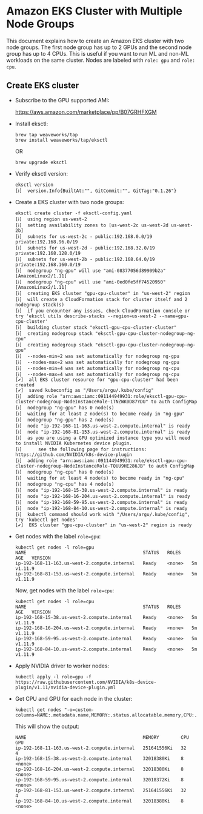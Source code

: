 # Amazon EKS Cluster with Multiple Node Groups

This document explains how to create an Amazon EKS cluster with two node groups. The first node group has up to 2 GPUs and the second node group has up to 4 CPUs. This is useful if you want to run ML and non-ML workloads on the same cluster. Nodes are labeled with `role: gpu` and `role: cpu`.

## Create EKS cluster

- Subscribe to the GPU supported AMI:

	https://aws.amazon.com/marketplace/pp/B07GRHFXGM

- Install eksctl:

  ```
  brew tap weaveworks/tap
  brew install weaveworks/tap/eksctl
  ```

  OR

  ```
  brew upgrade eksctl
  ```

- Verify eksctl version:

  ```
  eksctl version
  [ℹ]  version.Info{BuiltAt:"", GitCommit:"", GitTag:"0.1.26"}
  ```

- Create a EKS cluster with two node groups:

	```
	eksctl create cluster -f eksctl-config.yaml
	[ℹ]  using region us-west-2
	[ℹ]  setting availability zones to [us-west-2c us-west-2d us-west-2b]
	[ℹ]  subnets for us-west-2c - public:192.168.0.0/19 private:192.168.96.0/19
	[ℹ]  subnets for us-west-2d - public:192.168.32.0/19 private:192.168.128.0/19
	[ℹ]  subnets for us-west-2b - public:192.168.64.0/19 private:192.168.160.0/19
	[ℹ]  nodegroup "ng-gpu" will use "ami-08377056d89909b2a" [AmazonLinux2/1.11]
	[ℹ]  nodegroup "ng-cpu" will use "ami-0ed0fe5ff74520950" [AmazonLinux2/1.11]
	[ℹ]  creating EKS cluster "gpu-cpu-cluster" in "us-west-2" region
	[ℹ]  will create a CloudFormation stack for cluster itself and 2 nodegroup stack(s)
	[ℹ]  if you encounter any issues, check CloudFormation console or try 'eksctl utils describe-stacks --region=us-west-2 --name=gpu-cpu-cluster'
	[ℹ]  building cluster stack "eksctl-gpu-cpu-cluster-cluster"
	[ℹ]  creating nodegroup stack "eksctl-gpu-cpu-cluster-nodegroup-ng-cpu"
	[ℹ]  creating nodegroup stack "eksctl-gpu-cpu-cluster-nodegroup-ng-gpu"
	[ℹ]  --nodes-min=2 was set automatically for nodegroup ng-gpu
	[ℹ]  --nodes-max=2 was set automatically for nodegroup ng-gpu
	[ℹ]  --nodes-min=4 was set automatically for nodegroup ng-cpu
	[ℹ]  --nodes-max=4 was set automatically for nodegroup ng-cpu
	[✔]  all EKS cluster resource for "gpu-cpu-cluster" had been created
	[✔]  saved kubeconfig as "/Users/argu/.kube/config"
	[ℹ]  adding role "arn:aws:iam::091144949931:role/eksctl-gpu-cpu-cluster-nodegroup-NodeInstanceRole-1TNZWK0D87YDU" to auth ConfigMap
	[ℹ]  nodegroup "ng-gpu" has 0 node(s)
	[ℹ]  waiting for at least 2 node(s) to become ready in "ng-gpu"
	[ℹ]  nodegroup "ng-gpu" has 2 node(s)
	[ℹ]  node "ip-192-168-11-163.us-west-2.compute.internal" is ready
	[ℹ]  node "ip-192-168-81-153.us-west-2.compute.internal" is ready
	[ℹ]  as you are using a GPU optimized instance type you will need to install NVIDIA Kubernetes device plugin.
	[ℹ]  	 see the following page for instructions: https://github.com/NVIDIA/k8s-device-plugin
	[ℹ]  adding role "arn:aws:iam::091144949931:role/eksctl-gpu-cpu-cluster-nodegroup-NodeInstanceRole-TQUU9HE286JB" to auth ConfigMap
	[ℹ]  nodegroup "ng-cpu" has 0 node(s)
	[ℹ]  waiting for at least 4 node(s) to become ready in "ng-cpu"
	[ℹ]  nodegroup "ng-cpu" has 4 node(s)
	[ℹ]  node "ip-192-168-15-38.us-west-2.compute.internal" is ready
	[ℹ]  node "ip-192-168-16-204.us-west-2.compute.internal" is ready
	[ℹ]  node "ip-192-168-59-95.us-west-2.compute.internal" is ready
	[ℹ]  node "ip-192-168-84-10.us-west-2.compute.internal" is ready
	[ℹ]  kubectl command should work with "/Users/argu/.kube/config", try 'kubectl get nodes'
	[✔]  EKS cluster "gpu-cpu-cluster" in "us-west-2" region is ready
	```

- Get nodes with the label `role=gpu`:

	```
	kubectl get nodes -l role=gpu
	NAME                                           STATUS   ROLES    AGE   VERSION
	ip-192-168-11-163.us-west-2.compute.internal   Ready    <none>   5m    v1.11.9
	ip-192-168-81-153.us-west-2.compute.internal   Ready    <none>   5m    v1.11.9
	```

	Now, get nodes with the label `role=cpu`:

	```
	kubectl get nodes -l role=cpu
	NAME                                           STATUS   ROLES    AGE   VERSION
	ip-192-168-15-38.us-west-2.compute.internal    Ready    <none>   5m    v1.11.9
	ip-192-168-16-204.us-west-2.compute.internal   Ready    <none>   5m    v1.11.9
	ip-192-168-59-95.us-west-2.compute.internal    Ready    <none>   5m    v1.11.9
	ip-192-168-84-10.us-west-2.compute.internal    Ready    <none>   5m    v1.11.9
	```

- Apply NVIDIA driver to worker nodes:

	```
	kubectl apply -l role=gpu -f https://raw.githubusercontent.com/NVIDIA/k8s-device-plugin/v1.11/nvidia-device-plugin.yml
	```

- Get CPU and GPU for each node in the cluster:

	```
	kubectl get nodes "-o=custom-columns=NAME:.metadata.name,MEMORY:.status.allocatable.memory,CPU:.status.allocatable.cpu,GPU:.status.allocatable.nvidia\.com/gpu"
	```

	This will show the output:

	```
	NAME                                           MEMORY        CPU   GPU
	ip-192-168-11-163.us-west-2.compute.internal   251641556Ki   32    4
	ip-192-168-15-38.us-west-2.compute.internal    32018380Ki    8     <none>
	ip-192-168-16-204.us-west-2.compute.internal   32018380Ki    8     <none>
	ip-192-168-59-95.us-west-2.compute.internal    32018372Ki    8     <none>
	ip-192-168-81-153.us-west-2.compute.internal   251641556Ki   32    4
	ip-192-168-84-10.us-west-2.compute.internal    32018380Ki    8     <none>
	```